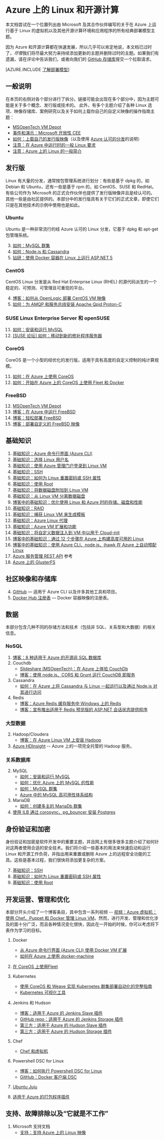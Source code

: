 <properties
	pageTitle="Azure 上的 Linux 和开源计算"
	description="列出 Azure 上的 Linux 和开源计算文章，包括基本的 Linux 用法、一些关于在 Azure 上运行或上载 Linux 映像的基本概念，以及关于特定技术或优化的其他内容。"
	services="virtual-machines"
	documentationCenter=""
	authors="squillace"
	manager="timlt"
	editor="tysonn"
	tags="azure-resource-manager,azure-service-management"/>

<tags
	ms.service="virtual-machines-linux"
	ms.date="03/26/2016"
	wacn.date="05/24/2016"/>



# Azure 上的 Linux 和开源计算

本文档尝试在一个位置列出由 Microsoft 及其合作伙伴编写的关于在 Azure 上运行基于 Linux 的虚拟机以及其他开源计算环境和应用程序的所有经典部署模型主题。

因为 Azure 和开源计算都在快速发展，所以几乎可以肯定地说，本文档已过时了，*尽管*我们将尽最大努力来持续添加更新的主题并删除过时的主题。如果我们有遗漏，请在评论中告诉我们，或者向我们的 [GitHub 存储库](https://github.com/wacn/techcontent/)提交一个拉取请求。

[AZURE.INCLUDE [了解部署模型](../includes/learn-about-deployment-models-both-include.md)]


## 一般说明
在本页的右侧对各个部分进行了拆分。链接可能会出现在多个部分中，因为主题可能是关于多个概念、发行版或技术的。 此外，有多个主题介绍了各种 Linux 选项、映像存储库、案例研究以及关于如何上载你自己的自定义映像的操作指南主题：

- [MSOpenTech VM Depot](https://vmdepot.msopentech.com/List/Index)
- [事件和演示：Microsoft 开放性 CEE](http://www.opennessatcee.com/)
- [如何：上载自己的发行版映像](/documentation/articles/virtual-machines-linux-classic-create-upload-vhd)（以及使用 [Azure 认可的分发](/documentation/articles/virtual-machines-linux-endorsed-distros)的说明）
- [注意：在 Azure 中运行时的一般 Linux 要求](/documentation/articles/virtual-machines-linux-create-upload-generic)
- [注意：Azure 上的 Linux 的一般简介](/documentation/articles/virtual-machines-linux-intro-on-azure)


## 发行版

Linux 有大量的分发，通常按包管理系统进行划分：有些是基于 dpkg 的，如 Debian 和 Ubuntu，还有一些是基于 rpm 的，如 CentOS、SUSE 和 RedHat。有些公司作为 Microsoft 的正式合作伙伴也提供了发行版映像并且是经认可的。其他一些是由社区提供的。本部分中的发行版具有关于它们的正式文章，即使它们只是在其他技术的示例中使用也是如此。

### Ubuntu

Ubuntu 是一种非常流行的经 Azure 认可的 Linux 分发，它基于 dpkg 和 apt-get 包管理系统。

3. [如何：MySQL 群集](/documentation/articles/virtual-machines-linux-classic-mysql-cluster)
4. [如何：Node.js 和 Cassandra](/documentation/articles/virtual-machines-linux-classic-cassandra-nodejs)
6. [钻研：使用 Docker 容器在 Linux 上运行 ASP.NET 5](http://blogs.msdn.com/b/webdev/archive/2015/01/14/running-asp-net-5-applications-in-linux-containers-with-docker.aspx)

### CentOS

CentOS Linux 分发是从 Red Hat Enterprise Linux (RHEL) 的源代码派生的一个稳定的、可预测、可管理且可重现的平台。

4. [博客：如何从 OpenLogic 部署 CentOS VM 映像](http://azure.microsoft.com/blog/2013/01/11/deploying-openlogic-centos-images-on-windows-azure-virtual-machines/)
6. [如何：为 AMQP 和服务总线安装 Apache Qpid Proton-C](/documentation/articles/service-bus-amqp-apache)

### SUSE Linux Enterprise Server 和 openSUSE

11. [如何：安装和运行 MySQL](/documentation/articles/virtual-machines-linux-classic-mysql-on-opensuse)
13. [[SUSE 论坛] 如何：移动到新的修补程序服务器](https://forums.suse.com/showthread.php?5622-New-Update-Infrastructure)

### CoreOS

CoreOS 是一个小型的经优化的发行版，适用于具有高度的自定义控制的纯计算规模。

11. [如何：在 Azure 上使用 CoreOS](/documentation/articles/virtual-machines-linux-classic-coreos-howto)
12. [如何：开始在 Azure 上的 CoreOS 上使用 Fleet 和 Docker](/documentation/articles/virtual-machines-linux-classic-coreos-fleet-get-started)

### FreeBSD

12. [MSOpenTech VM Depot](https://vmdepot.msopentech.com/List/Index?sort=Date&search=FreeBSD)
13. [博客：在 Azure 中运行 FreeBSD](http://azure.microsoft.com/blog/2014/05/22/running-freebsd-in-azure/)
14. [博客：轻松部署 FreeBSD](http://msopentech.com/blog/2014/10/24/easy-deploy-freebsd-microsoft-azure-vm-depot/)
15. [博客：部署自定义的 FreeBSD 映像](http://msopentech.com/blog/2014/05/14/deploy-customize-freebsd-virtual-machine-image-microsoft-azure/)

## 基础知识

1. [基础知识：Azure 命令行界面 (Azure CLI)](/documentation/articles/xplat-cli-install)
5. [基础知识：选择 Linux 用户名](/documentation/articles/virtual-machines-linux-usernames)
6. [基础知识：使用 Azure 管理门户登录到 Linux VM](/documentation/articles/virtual-machines-linux-classic-log-on)
7. [基础知识：SSH](/documentation/articles/virtual-machines-linux-ssh-from-linux)
8. [基础知识：如何为 Linux 重置密码或 SSH 属性](/documentation/articles/virtual-machines-linux-classic-reset-access)
9. [基础知识：使用 Root](/documentation/articles/virtual-machines-linux-use-root-privileges)
10. [基础知识：将数据磁盘附加到 Linux VM](/documentation/articles/virtual-machines-linux-classic-attach-disk)
11. [基础知识：从 Linux VM 分离数据磁盘](/documentation/articles/virtual-machines-linux-classic-detach-disk)
12. [博客中的基础知识：优化使用 Linux 和 Azure 时的存储、磁盘和性能](http://blogs.msdn.com/b/igorpag/archive/2014/10/23/azure-storage-secrets-and-linux-i-o-optimizations.aspx)
13. [基础知识：RAID](/documentation/articles/virtual-machines-linux-configure-raid)
14. [基础知识：捕获 Linux VM 来生成模板](/documentation/articles/virtual-machines-linux-classic-capture-image)
15. [基础知识：Azure Linux 代理](/documentation/articles/virtual-machines-linux-agent-user-guide)
16. [基础知识：Azure VM 扩展和功能](/documentation/articles/virtual-machines-linux-extensions-features)
17. [基础知识：将自定义数据注入到 VM 中以用于 Cloud-init](/documentation/articles/virtual-machines-linux-classic-inject-custom-data)
18. [博客中的基础知识：通过 12 个步骤在 Azure 上构建高度可用的 Linux](http://blogs.technet.com/b/keithmayer/archive/2014/10/03/quick-start-guide-building-highly-available-linux-servers-in-the-cloud-on-microsoft-azure.aspx)
19. [博客中的基础知识：使用 Azure CLI、node.js、jhawk 在 Azure 上自动预配 Linux](http://blogs.technet.com/b/keithmayer/archive/2014/11/24/step-by-step-automated-provisioning-for-linux-in-the-cloud-with-microsoft-azure-xplat-cli-json-and-node-js-part-1.aspx)
23. [Azure 服务管理 REST API](https://msdn.microsoft.com/zh-cn/library/azure/ee460799.aspx) 参考
24. [Azure 上的 GlusterFS](http://dastouri.azurewebsites.net/gluster-on-azure-part-1/)

## 社区映像和存储库
4. [GitHub](https://github.com/Azure/) &mdash; 适用于 Azure CLI 以及许多其他工具和项目。
5. [Docker Hub 注册表](https://registry.hub.docker.com/) &mdash; Docker 容器映像的注册表。

## 数据

本部分包含几种不同的存储方法和技术（包括非 SQL、关系型和大数据）的相关信息。

### NoSQL

1. [博客：8 种适用于 Azure 的开源非 SQL 数据库](http://openness.microsoft.com/blog/2014/11/03/open-source-nosql-databases-microsoft-azure/)
2. Couchdb
    - [Slideshare (MSOpenTech)：在 Azure 上体验 CouchDb](http://www.slideshare.net/brianbenz/experiences-using-couchdb-inside-microsofts-azure-team)
    - [博客：使用 node.js、CORS 和 Grunt 运行 CouchDB 即服务](http://msopentech.com/blog/2013/12/19/tutorial-building-multi-tier-windows-azure-web-application-use-cloudants-couchdb-service-node-js-cors-grunt-2/)
4. Cassandra
    - [如何：在 Azure 上将 Cassandra 与 Linux 一起运行以及通过 Node.js 对其进行访问](/documentation/articles/virtual-machines-linux-classic-cassandra-nodejs)
5. Redis
    - [博客：Azure Redis 缓存服务中 Windows 上的 Redis](http://msopentech.com/blog/2014/05/12/redis-on-windows/)
    - [博客：宣布推出适用于 Redis 预览版的 ASP.NET 会话状态提供程序](http://blogs.msdn.com/b/webdev/archive/2014/05/12/announcing-asp-net-session-state-provider-for-redis-preview-release.aspx)

### 大型数据
2. Hadoop/Cloudera  
	- [博客：在 Azure Linux VM 上安装 Hadoop](http://blogs.msdn.com/b/benjguin/archive/2013/04/05/how-to-install-hadoop-on-windows-azure-linux-virtual-machines.aspx)
3. [Azure HDInsight](/documentation/services/hdinsight/) -- Azure 上的一项完全托管的 Hadoop 服务。

### 关系数据库
2. MySQL
    - [如何：安装和运行 MySQL](/documentation/articles/virtual-machines-linux-classic-mysql-on-opensuse)
    - [如何：优化 Azure 上的 MySQL 的性能](/documentation/articles/virtual-machines-linux-classic-optimize-mysql)
    - [如何：MySQL 群集](/documentation/articles/virtual-machines-linux-classic-mysql-cluster)
    - [Azure 中的 MySQL 高可用性体系结构](http://download.microsoft.com/download/6/1/C/61C0E37C-F252-4B33-9557-42B90BA3E472/MySQL_HADR_solution_in_Azure.pdf)
7. MariaDB
    - [如何：创建多主的 MariaDb 群集](/documentation/articles/virtual-machines-linux-classic-mariadb-mysql-cluster)
8. [使用 ILB 通过 corosync、pg\_bouncer 安装 Postgres](https://github.com/chgeuer/postgres-azure)


## 身份验证和加密

身份验证和加密是软件开发中的重要主题，并且网上有很多很多主题介绍了如何针对这两者使用合适的安全技术。我们将介绍一些基本的用法来快速启动和运行 Linux 和开源工作负荷，并指出用来重置或删除 Azure 上的远程安全功能的工具。这些是基本过程，我们很快将添加更复杂的方案。

7. [基础知识：SSH](/documentation/articles/virtual-machines-linux-ssh-from-linux)
8. [基础知识：如何为 Linux 重置密码或 SSH 属性](/documentation/articles/virtual-machines-linux-classic-reset-access)
9. [基础知识：使用 Root](/documentation/articles/virtual-machines-linux-use-root-privileges)

## 开发运营、管理和优化

本部分开头介绍了一个博客条目，其中包含一系列视频 -- [视频：Azure 虚拟机：使用 Chef、Puppet 和 Docker 管理 Linux VM](http://azure.microsoft.com/blog/2014/12/15/azure-virtual-machines-using-chef-puppet-and-docker-for-managing-linux-vms/)。然而，进行开发、管理和优化涉及的面十分广泛，而且各种情况变化很快，因此在一开始的时候，你可以考虑将下表作为学习的目标。

1. Docker
	- [从 Azure 命令行界面 (Azure CLI) 使用 Docker VM 扩展](/documentation/articles/virtual-machines-linux-classic-cli-use-docker)
	- [如何在 Azure 上使用 docker-machine](/documentation/articles/virtual-machines-linux-classic-docker-machine)

2. [在 CoreOS 上使用Fleet](/documentation/articles/virtual-machines-linux-classic-coreos-howto)
4. Kubernetes
	- [使用 CoreOS 和 Weave 实现 Kubernetes 群集部署自动化的完整指南](https://github.com/GoogleCloudPlatform/kubernetes/blob/master/docs/getting-started-guides/coreos/azure/README.md#kubernetes-on-azure-with-coreos-and-weave)
	- [Kubernetes 可视化工具](http://azure.microsoft.com/blog/2014/08/28/hackathon-with-kubernetes-on-azure)
5. Jenkins 和 Hudson
	- [博客：适用于 Azure 的 Jenkins Slave 插件](http://msopentech.com/blog/2014/09/23/announcing-jenkins-slave-plugin-azure/)
	- [GitHub repo：适用于 Azure 的 Jenkins Storage 插件](https://github.com/jenkinsci/windows-azure-storage-plugin)
	- [第三方：适用于 Azure 的 Hudson Slave 插件](http://wiki.hudson-ci.org/display/HUDSON/Azure+Slave+Plugin)
	- [第三方：适用于 Azure 的 Hudson Storage 插件](https://github.com/hudson3-plugins/windows-azure-storage-plugin)
10. Chef
	- [Chef 和虚拟机](/documentation/articles/virtual-machines-windows-chef-automation)

13. Powershell DSC for Linux
    - [博客：如何执行 Powershell DSC for Linux](http://blogs.technet.com/b/privatecloud/archive/2014/05/19/powershell-dsc-for-linux-step-by-step.aspx)
    - [GitHub：Docker 客户端 DSC](https://github.com/anweiss/DockerClientDSC)
13. [Ubuntu Juju](https://juju.ubuntu.com/docs/config-azure.html)
14. [适用于 Azure 的打包程序插件](https://github.com/msopentech/packer-azure)

## 支持、故障排除以及“它就是不工作”

1. Microsoft 支持文档
	- [支持：支持 Azure 上的 Linux 映像](http://support2.microsoft.com/kb/2941892)

<!---HONumber=Mooncake_0215_2016-->